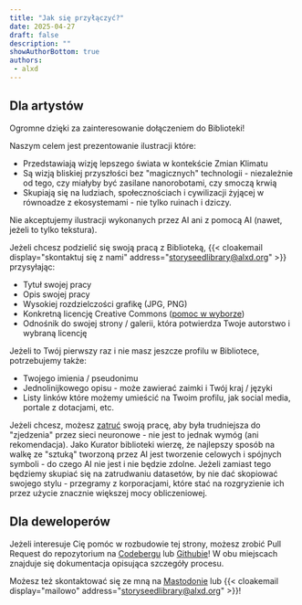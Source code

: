 ```yaml
---
title: "Jak się przyłączyć?"
date: 2025-04-27
draft: false
description: ""
showAuthorBottom: true
authors:
 - alxd
---
```


## Dla artystów

Ogromne dzięki za zainteresowanie dołączeniem do Biblioteki!

Naszym celem jest prezentowanie ilustracji które:

- Przedstawiają wizję lepszego świata w kontekście Zmian Klimatu
- Są wizją bliskiej przyszłości bez "magicznych" technologii - niezależnie od tego, czy miałyby być zasilane nanorobotami, czy smoczą krwią
- Skupiają się na ludziach, społecznościach i cywilizacji żyjącej w równoadze z ekosystemami - nie tylko ruinach i dziczy.

Nie akceptujemy ilustracji wykonanych przez AI ani z pomocą AI (nawet, jeżeli to tylko tekstura).

Jeżeli chcesz podzielić się swoją pracą z Biblioteką, {{< cloakemail display="skontaktuj się z nami" address="storyseedlibrary@alxd.org" >}} przysyłając:

- Tytuł swojej pracy
- Opis swojej pracy
- Wysokiej rozdzielczości grafikę (JPG, PNG)
- Konkretną licencję Creative Commons ([pomoc w wyborze](https://creativecommons.pl/wybierz-licencje/))
- Odnośnik do swojej strony / galerii, która potwierdza Twoje autorstwo i wybraną licencję

Jeżeli to Twój pierwszy raz i nie masz jeszcze profilu w Bibliotece, potrzebujemy także:

- Twojego imienia / pseudonimu
- Jednolinijkowego opisu - może zawierać zaimki i Twój kraj / języki
- Listy linków które możemy umieścić na Twoim profilu, jak social media, portale z dotacjami, etc.

Jeżeli chcesz, możesz [zatruć](https://nightshade.cs.uchicago.edu/whatis.html) swoją pracę, aby była trudniejsza do "zjedzenia" przez sieci neuronowe - nie jest to jednak wymóg (ani rekomendacja). Jako Kurator biblioteki wierzę, że najlepszy sposób na walkę ze "sztuką" tworzoną przez AI jest tworzenie celowych i spójnych symboli - do czego AI nie jest i nie będzie zdolne. Jeżeli zamiast tego będziemy skupiać się na zatrudwaniu datasetów, by nie dać skopiować swojego stylu - przegramy z korporacjami, które stać na rozgryzienie ich przez użycie znacznie większej mocy obliczeniowej.

## Dla deweloperów

Jeżeli interesuje Cię pomóc w rozbudowie tej strony, możesz zrobić Pull Request do repozytorium na [Codebergu](https://codeberg.org/alxd/storyseedlibrary) lub [Githubie](https://github.com/pawelngei/storyseedlibrary)! W obu miejscach znajduje się dokumentacja opisująca szczegóły procesu.

Możesz też skontaktować się ze mną na [Mastodonie](https://writing.exchange/@alxd) lub {{< cloakemail display="mailowo" address="storyseedlibrary@alxd.org" >}}!

